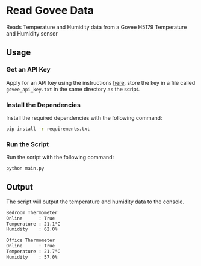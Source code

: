 # Read Govee Data

Reads Temperature and Humidity data from a Govee H5179 Temperature and Humidity sensor

## Usage

### Get an API Key
Apply for an API key using the instructions [here](https://developer.govee.com/reference/apply-you-govee-api-key), store the key in a file called `govee_api_key.txt` in the same directory as the script.

### Install the Dependencies

Install the required dependencies with the following command:

```bash
pip install -r requirements.txt
```

### Run the Script

Run the script with the following command:

```bash
python main.py
```

## Output

The script will output the temperature and humidity data to the console.

```bash
Bedroom Thermometer
Online      : True
Temperature : 21.1°C
Humidity    : 62.0%

Office Thermometer
Online      : True
Temperature : 21.7°C
Humidity    : 57.0%
```
